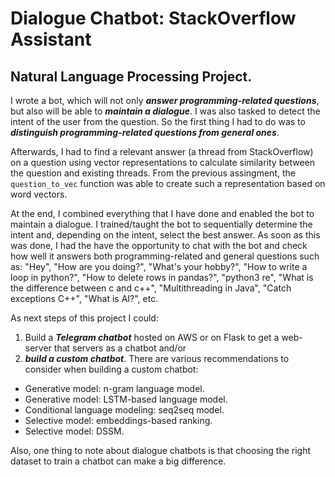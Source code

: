 # Dialogue Chatbot: StackOverflow Assistant
## Natural Language Processing Project. 

I wrote a bot, which will not only **_answer programming-related questions_**, but also will be able to **_maintain a dialogue_**. I was also tasked to detect the intent of the user from the question. So the first thing I had to do was to **_distinguish programming-related questions from general ones_**. 

Afterwards, I had to find a relevant answer (a thread from StackOverflow) on a question using vector representations to calculate similarity between the question and existing threads. From the previous assingment, the `question_to_vec` function was able to create such a representation based on word vectors.  

At the end, I combined everything that I have done and enabled the bot to maintain a dialogue. I trained/taught the bot to sequentially determine the intent and, depending on the intent, select the best answer. As soon as this was done, I had the have the opportunity to chat with the bot and check how well it answers both programming-related and general questions such as: "Hey", "How are you doing?", "What's your hobby?", "How to write a loop in python?", "How to delete rows in pandas?", "python3 re", "What is the difference between c and c++", "Multithreading in Java", "Catch exceptions C++", "What is AI?", etc.

As next steps of this project I could:

1. Build a **_Telegram chatbot_** hosted on AWS or on Flask to get a web-server that servers as a chatbot
and/or
2. **_build a custom chatbot_**. There are various recommendations to consider when building a custom chatbot:
  - Generative model: n-gram language model.
  - Generative model: LSTM-based language model.
  - Conditional language modeling: seq2seq model.
  - Selective model: embeddings-based ranking.
  - Selective model: DSSM.

Also, one thing to note about dialogue chatbots is that choosing the right dataset to train a chatbot can make a big difference.
